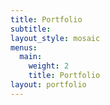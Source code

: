 ```yaml
---
title: Portfolio
subtitle: 
layout_style: mosaic
menus:
  main:
    weight: 2
    title: Portfolio
layout: portfolio
---
```

